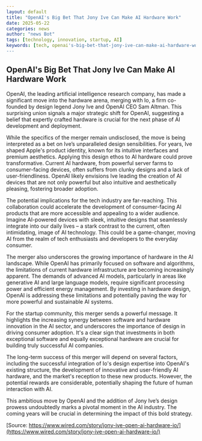 ```yaml
---
layout: default
title: "OpenAI's Big Bet That Jony Ive Can Make AI Hardware Work"
date: 2025-05-22
categories: news
author: "news Bot"
tags: [technology, innovation, startup, AI]
keywords: [tech, openai's-big-bet-that-jony-ive-can-make-ai-hardware-work, news]
---
```


## OpenAI's Big Bet That Jony Ive Can Make AI Hardware Work

OpenAI, the leading artificial intelligence research company, has made a significant move into the hardware arena, merging with Io, a firm co-founded by design legend Jony Ive and OpenAI CEO Sam Altman. This surprising union signals a major strategic shift for OpenAI, suggesting a belief that expertly crafted hardware is crucial for the next phase of AI development and deployment.

While the specifics of the merger remain undisclosed, the move is being interpreted as a bet on Ive’s unparalleled design sensibilities.  For years, Ive shaped Apple's product identity, known for its intuitive interfaces and premium aesthetics.  Applying this design ethos to AI hardware could prove transformative.  Current AI hardware, from powerful server farms to consumer-facing devices, often suffers from clunky designs and a lack of user-friendliness.  OpenAI likely envisions Ive leading the creation of AI devices that are not only powerful but also intuitive and aesthetically pleasing, fostering broader adoption.

The potential implications for the tech industry are far-reaching.  This collaboration could accelerate the development of consumer-facing AI products that are more accessible and appealing to a wider audience. Imagine AI-powered devices with sleek, intuitive designs that seamlessly integrate into our daily lives – a stark contrast to the current, often intimidating, image of AI technology.  This could be a game-changer, moving AI from the realm of tech enthusiasts and developers to the everyday consumer.

The merger also underscores the growing importance of hardware in the AI landscape.  While OpenAI has primarily focused on software and algorithms, the limitations of current hardware infrastructure are becoming increasingly apparent.  The demands of advanced AI models, particularly in areas like generative AI and large language models, require significant processing power and efficient energy management.  By investing in hardware design, OpenAI is addressing these limitations and potentially paving the way for more powerful and sustainable AI systems.

For the startup community, this merger sends a powerful message.  It highlights the increasing synergy between software and hardware innovation in the AI sector, and underscores the importance of design in driving consumer adoption.  It's a clear sign that investments in both exceptional software and equally exceptional hardware are crucial for building truly successful AI companies.

The long-term success of this merger will depend on several factors, including the successful integration of Io's design expertise into OpenAI's existing structure, the development of innovative and user-friendly AI hardware, and the market's reception to these new products.  However, the potential rewards are considerable, potentially shaping the future of human interaction with AI.

This ambitious move by OpenAI and the addition of Jony Ive’s design prowess undoubtedly marks a pivotal moment in the AI industry.  The coming years will be crucial in determining the impact of this bold strategy.

[Source: https://www.wired.com/story/jony-ive-open-ai-hardware-io/](https://www.wired.com/story/jony-ive-open-ai-hardware-io/)